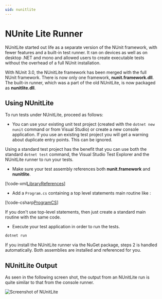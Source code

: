 ```yaml
---
uid: nunitlite
---
```


# NUnite Lite Runner

NUnitLite started out life as a separate version of the NUnit framework, with fewer features and a built-in test runner.
It ran on devices as well as on desktop .NET and mono and allowed users to create executable tests without the overhead
of a full NUnit installation.

With NUnit 3.0, the NUnitLite framework has been merged with the full NUnit framework. There is now only one framework,
**nunit.framework.dll**. The built-in runner, which was a part of the old NUnitLite, is now packaged as
**nunitlite.dll**.

## Using NUnitLite

To run tests under NUnitLite, proceed as follows:

* You can use your existing unit test project (created with the `dotnet new nunit` command or from Visual Studio) or
 create a new console application.  If you use an existing test project you will get a warning about duplicate entry points. This can be ignored.

Using a standard test project has the benefit that you can use both the standard `dotnet test` command, the Visual Studio
 Test Explorer and the NUnitLite runner to run your tests.

* Make sure your test assembly references both **nunit.framework** and **nunitlite**.

[!code-xml[LibraryReferences](~/snippets/Snippets.NUnitLite/Snippets.NUnitLite.csproj#L14-19)]

* Add a `Program.cs` containing a top level statements main routine like :

[!code-csharp[ProgramCS](~/snippets/Snippets.NUnitLite/Program.cs)]

If you don't use top-level statements, then just create a standard main routine with the same code.

* Execute your test application in order to run the tests.

```cmd
dotnet run
```

If you install the NUnitLite runner via the NuGet package, steps 2 is handled automatically. Both assemblies are
installed and referenced for you.

## NUnitLite Output

As seen in the following screen shot, the output from an NUnitLite run is quite similar to that from the console runner.

![Screenshot of NUnitLite](~/images/nunitlite-mock.png)
